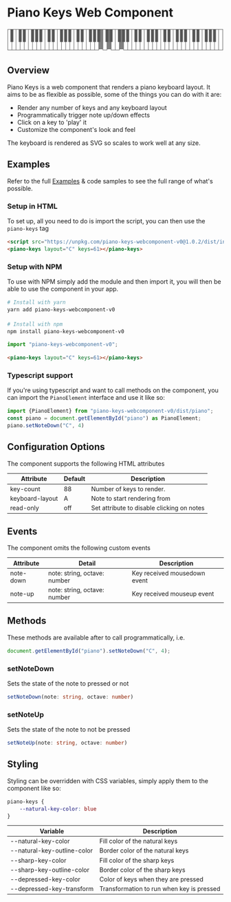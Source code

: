# Piano Keys Web Component

[![image of piano keys](images/preview.png)](https://crswty.github.io/piano-keys-webcomponent/)

## Overview
Piano Keys is a web component that renders a piano keyboard layout. It aims to be
as flexible as possible, some of the things you can do with it are:

* Render any number of keys and any keyboard layout
* Programmatically trigger note up/down effects
* Click on a key to 'play' it
* Customize the component's look and feel
 
The keyboard is rendered as SVG so scales to work well at any size.

## Examples
Refer to the full [Examples](https://crswty.github.io/piano-keys-webcomponent/) & code samples to 
see the full range of what's possible.

### Setup in HTML
To set up, all you need to do is import the script, you can then use the `piano-keys` tag
```html
<script src="https://unpkg.com/piano-keys-webcomponent-v0@1.0.2/dist/index.umd.min.js"></script>  
<piano-keys layout="C" keys=61></piano-keys>
```

### Setup with NPM

To use with NPM simply add the module and then import it, you will then be able to use 
the component in your app.
```bash
# Install with yarn
yarn add piano-keys-webcomponent-v0

# Install with npm
npm install piano-keys-webcomponent-v0
```

```javascript
import "piano-keys-webcomponent-v0";
```
```html
<piano-keys layout="C" keys=61></piano-keys>
```

### Typescript support

If you're using typescript and want to call methods on the component, you can import
the `PianoElement` interface and use it like so:

```javascript
import {PianoElement} from "piano-keys-webcomponent-v0/dist/piano";
const piano = document.getElementById("piano") as PianoElement;
piano.setNoteDown("C", 4)
``` 

## Configuration Options

The component supports the following HTML attributes

| Attribute        | Default   | Description
| ---------------- | --------- | -----------
| key-count        | 88        | Number of keys to render.
| keyboard-layout  | A         | Note to start rendering from 
| read-only        | off       | Set attribute to disable clicking on notes

## Events

The component omits the following custom events

| Attribute        | Detail                       | Description
| ---------------- | ---------------------------- | -----------
| note-down        | note: string, octave: number | Key received mousedown event
| note-up          | note: string, octave: number | Key received mouseup event 


## Methods
These methods are available after to call programmatically, i.e.
```javascript
document.getElementById("piano").setNoteDown("C", 4);
```

### setNoteDown
Sets the state of the note to pressed or not
```typescript
setNoteDown(note: string, octave: number)
```

### setNoteUp
Sets the state of the note to not be pressed
```typescript
setNoteUp(note: string, octave: number)
```

## Styling

Styling can be overridden with CSS variables, simply apply them to the component like so:
```css
piano-keys {
    --natural-key-color: blue
}
```  

| Variable                     | Description
| ---------------------------- | -----------
| --natural-key-color          | Fill color of the natural keys
| --natural-key-outline-color  | Border color of the natural keys
| --sharp-key-color            | Fill color of the sharp keys
| --sharp-key-outline-color    | Border color of the sharp keys
| --depressed-key-color        | Color of keys when they are pressed
| --depressed-key-transform    | Transformation to run when key is pressed
